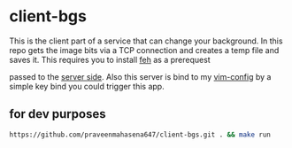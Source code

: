 # client-bgs

This is the client part of a service that can change your background. 
In this repo gets the image bits via a TCP connection and creates a temp file and saves it.
This requires you to install [feh](https://feh.finalrewind.org/) as a prerequest

passed to the [server side](https://github.com/praveenmahasena647/server-bgs).
Also this server is bind to my [vim-config](https://github.com/praveenmahasena647/nvim) by a simple key bind you could trigger this app.

## for dev purposes
```sh
https://github.com/praveenmahasena647/client-bgs.git . && make run
```
